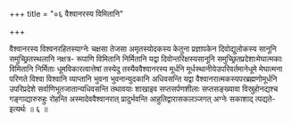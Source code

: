 +++
title = "०६ वैश्वानरस्य विमितानि"

+++

वैश्वानरस्य विश्वनरहितस्याग्नेः चक्षसा तेजसा अमृतस्योदकस्य केतुना प्रज्ञापकेन दिवोद्युलोकस्य सानूनि समुच्छ्रितस्थलानि नक्षत्र- रूपाणि विमितानि निर्मितानि यद्वा दिवोन्तरिक्षस्यसानूनि समुच्छ्रितप्रदेशाःमेघात्मकाः विमितानि निर्मिताः धूमविकारत्वात्तेषां तस्येदु तस्यैववैश्वानरस्य मूर्धनि मूर्धस्थानीयेउपरिवर्तमानेधूमे मेघात्मना परिणते विश्वा विश्वानि व्याप्तानि भुवना भुवनान्युदकानि अधिवसन्ति यद्वा वैश्वानरात्मकस्यपरब्रह्मणोमूर्धनि उपरिप्रदेशे सर्वाणिभूतजातान्यधिवसन्ति तथावयाः शाखाइव सप्तसर्पणशीलाः सप्तसङ्ख्यावा विस्रुहोनद्यश्च गङ्गाद्यारुरुहुः रोहन्ति अस्मादेववैश्वानरात् प्रादुर्भवन्ति आहुतिद्वारासकलञ्जगत् अग्नेः सकाशाद् त्पद्यते- इत्यर्थः ॥ ६ ॥